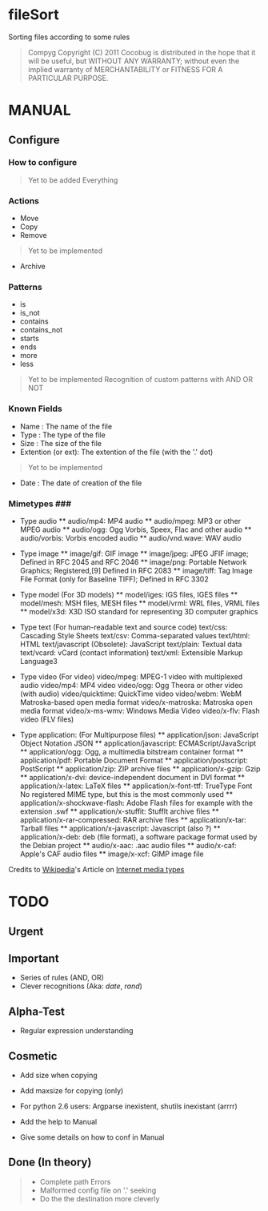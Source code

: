 fileSort
========

Sorting files according to some rules

> Compyg Copyright (C) 2011 Cocobug
> is distributed in the hope that it will be useful, but
> WITHOUT ANY WARRANTY; without even the implied warranty of
> MERCHANTABILITY or FITNESS FOR A PARTICULAR PURPOSE.

MANUAL
========

Configure
----------
### How to configure ###
> Yet to be added
Everything

### Actions ###

* Move
* Copy
* Remove

> Yet to be implemented
* Archive

### Patterns ###

* is
* is_not
* contains
* contains_not
* starts
* ends
* more
* less

> Yet to be implemented
Recognition of custom patterns with AND OR NOT


### Known Fields ###

* Name : The name of the file
* Type : The type of the file
* Size : The size of the file
* Extention (or ext): The extention of the file (with the '.' dot)

> Yet to be implemented
* Date : The date of creation of the file

### Mimetypes ###
* Type audio
** audio/mp4: MP4 audio
** audio/mpeg: MP3 or other MPEG audio
** audio/ogg: Ogg Vorbis, Speex, Flac and other audio
** audio/vorbis: Vorbis encoded audio
** audio/vnd.wave: WAV audio

* Type image
** image/gif: GIF image
** image/jpeg: JPEG JFIF image; Defined in RFC 2045 and RFC 2046
** image/png: Portable Network Graphics; Registered,[9] Defined in RFC 2083
** image/tiff: Tag Image File Format (only for Baseline TIFF); Defined in RFC 3302

* Type model (For 3D models)
** model/iges: IGS files, IGES files
** model/mesh: MSH files, MESH files
** model/vrml: WRL files, VRML files
** model/x3d: X3D ISO standard for representing 3D computer graphics

* Type text (For human-readable text and source code)
text/css: Cascading Style Sheets
text/csv: Comma-separated values
text/html: HTML
text/javascript (Obsolete): JavaScript
text/plain: Textual data
text/vcard: vCard (contact information)
text/xml: Extensible Markup Language3

* Type video (For video)
video/mpeg: MPEG-1 video with multiplexed audio
video/mp4: MP4 video
video/ogg: Ogg Theora or other video (with audio)
video/quicktime: QuickTime video
video/webm: WebM Matroska-based open media format
video/x-matroska: Matroska open media format
video/x-ms-wmv: Windows Media Video
video/x-flv: Flash video (FLV files)

* Type application: (For Multipurpose files)
** application/json: JavaScript Object Notation JSON
** application/javascript: ECMAScript/JavaScript
** application/ogg: Ogg, a multimedia bitstream container format
** application/pdf: Portable Document Format
** application/postscript: PostScript
** application/zip: ZIP archive files
** application/x-gzip: Gzip
** application/x-dvi: device-independent document in DVI format
** application/x-latex: LaTeX files
** application/x-font-ttf: TrueType Font No registered MIME type, but this is the most commonly used
** application/x-shockwave-flash: Adobe Flash files for example with the extension .swf
** application/x-stuffit: StuffIt archive files
** application/x-rar-compressed: RAR archive files
** application/x-tar: Tarball files
** application/x-javascript: Javascript (also ?)
** application/x-deb: deb (file format), a software package format used by the Debian project
** audio/x-aac: .aac audio files
** audio/x-caf: Apple's CAF audio files
** image/x-xcf: GIMP image file

Credits to [Wikipedia](http://en.wikipedia.org)'s Article on [Internet media types](http://en.wikipedia.org/wiki/Internet_media_type)

TODO
========

Urgent
--------


Important
---------
* Series of rules (AND, OR)
* Clever recognitions (Aka: $date$, $rand$)

Alpha-Test
---------
* Regular expression understanding

Cosmetic
---------
* Add size when copying
* Add maxsize for copying (only)
* For python 2.6 users: Argparse inexistent, shutils inexistant (arrrr)

* Add the help to Manual
* Give some details on how to conf in Manual

Done (In theory)
--------
> * Complete path Errors
> * Malformed config file on '.' seeking
> * Do the the destination more cleverly

